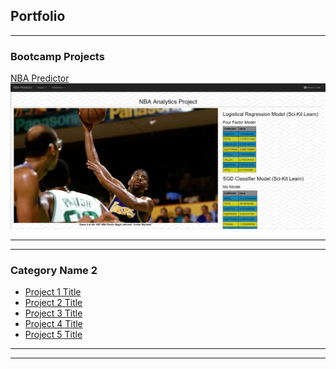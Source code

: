 ## Portfolio

---

### Bootcamp Projects

[NBA Predictor](/nba_project)
<img src="images/nba_pred_1.jpg?raw=true"/>

---
<!--- [Project 2 Title](/pdf/sample_presentation.pdf) 
<img src="images/dummy_thumbnail.jpg?raw=true"/>

---
[Project 3 Title](http://example.com/)
<img src="images/dummy_thumbnail.jpg?raw=true"/>
--->
---

### Category Name 2

- [Project 1 Title](http://example.com/)
- [Project 2 Title](http://example.com/)
- [Project 3 Title](http://example.com/)
- [Project 4 Title](http://example.com/)
- [Project 5 Title](http://example.com/)

---




---
<p style="font-size:11px"></p>
<!-- Remove above link if you don't want to attibute -->
